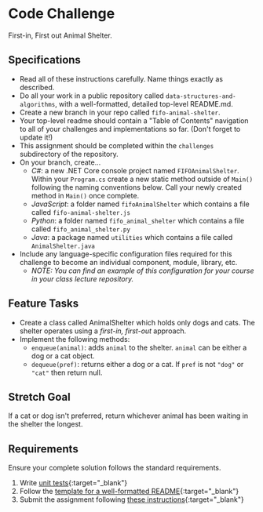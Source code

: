 # Code Challenge

First-in, First out Animal Shelter.

## Specifications
- Read all of these instructions carefully. Name things exactly as described.
- Do all your work in a public repository called `data-structures-and-algorithms`, with a well-formatted, detailed top-level README.md.
- Create a new branch in your repo called `fifo-animal-shelter`.
- Your top-level readme should contain a "Table of Contents" navigation to all of your challenges and implementations so far. (Don't forget to update it!)
- This assignment should be completed within the `challenges` subdirectory of the repository.
- On your branch, create...
    - _C#_: a new .NET Core console project named `FIFOAnimalShelter`. Within your `Program.cs` create a new static method outside of `Main()` following the naming conventions below. Call your newly created method in `Main()` once complete. 
    - _JavaScript_: a folder named `fifoAnimalShelter` which contains a file called `fifo-animal-shelter.js`
    - _Python_: a folder named `fifo_animal_shelter` which contains a file called `fifo_animal_shelter.py`
    - _Java_: a package named `utilities` which contains a file called `AnimalShelter.java`
- Include any language-specific configuration files required for this challenge to become an individual component, module, library, etc.
    - _NOTE: You can find an example of this configuration for your course in your class lecture repository._

## Feature Tasks

- Create a class called AnimalShelter which holds only dogs and cats. The shelter operates using a *first-in, first-out* approach. 
- Implement the following methods:
  - `enqueue(animal)`: adds `animal` to the shelter. `animal` can be either a dog or a cat object.
  - `dequeue(pref)`: returns either a dog or a cat. If `pref` is not `"dog"` or `"cat"` then return null. 

## Stretch Goal 

If a cat or dog isn't preferred, return whichever animal has been waiting in the shelter the longest. 


## Requirements
Ensure your complete solution follows the standard requirements. 

1. Write [unit tests](../../Challenge_Testing){:target="_blank"}
1. Follow the [template for a well-formatted README](../../Challenge_Documentation){:target="_blank"}
1. Submit the assignment following [these instructions](../../Challenge_Submission){:target="_blank"}
